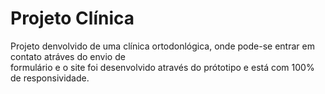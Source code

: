 # Projeto Clínica

Projeto denvolvido de uma clínica ortodonlógica, onde pode-se entrar em contato atráves do envio de<br>
formulário e o site foi desenvolvido através do prótotipo e está com 100%  de responsividade.
